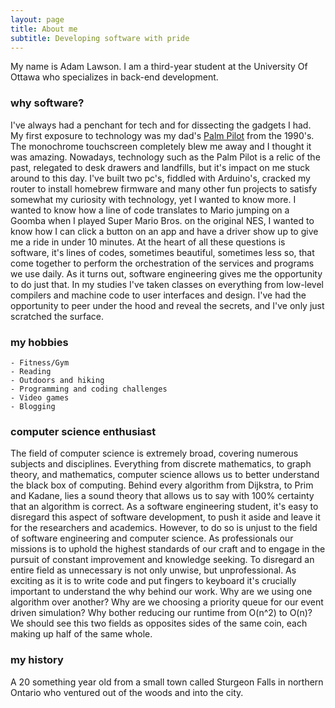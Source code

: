 ```yaml
---
layout: page
title: About me
subtitle: Developing software with pride
---
```


My name is Adam Lawson. I am a third-year student at the University Of Ottawa who specializes in back-end development.

### why software?
I've always had a penchant for tech and for dissecting the gadgets I had. My first exposure to technology was my dad's [Palm Pilot](https://en.wikipedia.org/wiki/PalmPilot) from the 1990's. The monochrome touchscreen completely blew me away and I thought it was amazing. Nowadays, technology such as the Palm Pilot is a relic of the past, relegated to desk drawers and landfills, but it's impact on me stuck around to this day. I've built two pc's, fiddled with Arduino's, cracked my router to install homebrew firmware and many other fun projects to satisfy somewhat my curiosity with technology, yet I wanted to know more. I wanted to know how a line of code translates to Mario jumping on a Goomba when I played Super Mario Bros. on the original NES, I wanted to know how I can click a button on an app and have a driver show up to give me a ride in under 10 minutes. At the heart of all these questions is software, it's lines of codes, sometimes beautiful, sometimes less so, that come together to perform the orchestration of the services and programs we use daily. As it turns out, software engineering gives me the opportunity to do just that. In my studies I've taken classes on everything from low-level compilers and machine code to user interfaces and design. I've had the opportunity to peer under the hood and reveal the secrets, and I've only just scratched the surface.

### my hobbies
    - Fitness/Gym
    - Reading
    - Outdoors and hiking
    - Programming and coding challenges
    - Video games
    - Blogging

### computer science enthusiast 
The field of computer science is extremely broad, covering numerous subjects and disciplines. Everything from discrete mathematics, to graph theory, and mathematics, computer science allows us to better understand the black box of computing. Behind every algorithm from Dijkstra, to Prim and Kadane, lies a sound theory that allows us to say with 100% certainty that an algorithm is correct. As a software engineering student, it's easy to disregard this aspect of software development, to push it aside and leave it for the researchers and academics. However, to do so is unjust to the field of software engineering and computer science. As professionals our missions is to uphold the highest standards of our craft and to engage in the pursuit of constant improvement and knowledge seeking. To disregard an entire field as unnecessary is not only unwise, but unprofessional. As exciting as it is to write code and put fingers to keyboard it's crucially important to understand the why behind our work. Why are we using one algorithm over another? Why are we choosing a priority queue for our event driven simulation? Why bother reducing our runtime from O(n^2) to O(n)? We should see this two fields as opposites sides of the same coin, each making up half of the same whole.

### my history

A 20 something year old from a small town called Sturgeon Falls in northern Ontario who ventured out of the woods and into the city.

